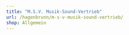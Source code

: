```yaml
---
title: "M.S.V. Musik-Sound-Vertrieb"
url: /hagenbrunn/m-s-v-musik-sound-vertrieb/
shop: Allgemein
---
```

